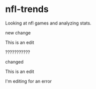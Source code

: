 # nfl-trends
Looking at nfl games and analyzing stats.

new change

This is an edit

???????????


changed

This is an edit

I'm editing for an error

